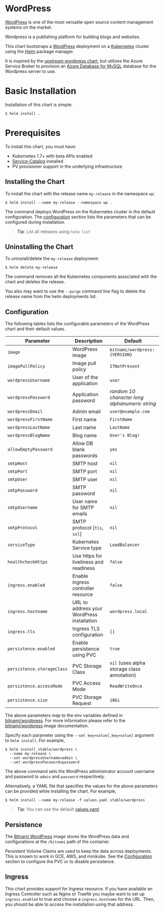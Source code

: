 # WordPress

[WordPress](https://wordpress.org/) is one of the most versatile open source 
content management systems on the market.

Wordpress is a publishing platform for building blogs and websites.

This chart bootstraps a 
[WordPress](https://github.com/bitnami/bitnami-docker-wordpress) deployment on 
a [Kubernetes](http://kubernetes.io) cluster using the [Helm](https://helm.sh)
 package manager.

It is inspired by the 
[upstream wordpress chart](https://github.com/kubernetes/charts/tree/master/stable/wordpress),
but utilizes the Azure Service Broker to provision an 
[Azure Database for MySQL](https://azure.microsoft.com/en-us/services/mysql/) 
database for the Wordpress server to use.

# Basic Installation

Installation of this chart is simple:

```console
$ helm install .
```

# Prerequisites

To install this chart, you must have:

- Kubernetes 1.7+ with beta APIs enabled
- [Service-Catalog](https://github.com/kubernetes-incubator/service-catalog) installed
- PV provisioner support in the underlying infrastructure

## Installing the Chart

To install the chart with the release name `my-release` in the namespace `wp`:

```console
$ helm install --name my-release --namespace wp .
```

The command deploys WordPress on the Kubernetes cluster in the default 
configuration. The [configuration](#configuration) section lists the parameters 
that can be configured during installation.

> **Tip**: List all releases using `helm list`

## Uninstalling the Chart

To uninstall/delete the `my-release` deployment:

```console
$ helm delete my-release
```

The command removes all the Kubernetes components associated with the chart and deletes the release.

You also may want to use the `--purge` command line flag to delete the release
name from the helm deployments list.

## Configuration

The following tables lists the configurable parameters of the WordPress chart and their default values.

| Parameter                            | Description                                | Default                                                    |
| -------------------------------      | -------------------------------            | ---------------------------------------------------------- |
| `image`                              | WordPress image                            | `bitnami/wordpress:{VERSION}`                              |
| `imagePullPolicy`                    | Image pull policy                          | `IfNotPresent`                                             |
| `wordpressUsername`                  | User of the application                    | `user`                                                     |
| `wordpressPassword`                  | Application password                       | _random 10 character long alphanumeric string_             |
| `wordpressEmail`                     | Admin email                                | `user@example.com`                                         |
| `wordpressFirstName`                 | First name                                 | `FirstName`                                                |
| `wordpressLastName`                  | Last name                                  | `LastName`                                                 |
| `wordpressBlogName`                  | Blog name                                  | `User's Blog!`                                             |
| `allowEmptyPassword`                 | Allow DB blank passwords                   | `yes`                                          |
| `smtpHost`                           | SMTP host                                  | `nil`                                                      |
| `smtpPort`                           | SMTP port                                  | `nil`                                                      |
| `smtpUser`                           | SMTP user                                  | `nil`                                                      |
| `smtpPassword`                       | SMTP password                              | `nil`                                                      |
| `smtpUsername`                       | User name for SMTP emails                  | `nil`                                                      |
| `smtpProtocol`                       | SMTP protocol [`tls`, `ssl`]               | `nil`                                                      |
| `serviceType`                        | Kubernetes Service type                    | `LoadBalancer`                                             |
| `healthcheckHttps`                   | Use https for liveliness and readiness     | `false`                                             |
| `ingress.enabled`                    | Enable ingress controller resource         | `false`                                                    |
| `ingress.hostname`                   | URL to address your WordPress installation | `wordpress.local`                                          |
| `ingress.tls`                        | Ingress TLS configuration                  | `[]`                                          |
| `persistence.enabled`                | Enable persistence using PVC               | `true`                                                     |
| `persistence.storageClass`           | PVC Storage Class                          | `nil` (uses alpha storage class annotation)                |
| `persistence.accessMode`             | PVC Access Mode                            | `ReadWriteOnce`                                            |
| `persistence.size`                   | PVC Storage Request                        | `10Gi`                                                      |                                              |

The above parameters map to the env variables defined in [bitnami/wordpress](http://github.com/bitnami/bitnami-docker-wordpress). For more information please refer to the [bitnami/wordpress](http://github.com/bitnami/bitnami-docker-wordpress) image documentation.

Specify each parameter using the `--set key=value[,key=value]` argument to `helm install`. For example,

```console
$ helm install stable/wordpress \
  --name my-release \
  --set wordpressUsername=admin \
  --set wordpressPassword=password  
```

The above command sets the WordPress administrator account username and password to `admin` and `password` respectively.

Alternatively, a YAML file that specifies the values for the above parameters can be provided while installing the chart. For example,

```console
$ helm install --name my-release -f values.yaml stable/wordpress
```

> **Tip**: You can use the default [values.yaml](values.yaml)

## Persistence

The [Bitnami WordPress](https://github.com/bitnami/bitnami-docker-wordpress) image stores the WordPress data and configurations at the `/bitnami` path of the container.

Persistent Volume Claims are used to keep the data across deployments. This is known to work in GCE, AWS, and minikube.
See the [Configuration](#configuration) section to configure the PVC or to disable persistence.

## Ingress

This chart provides support for Ingress resource. If you have available an Ingress Controller such as Nginx or Traefik you maybe want to set up `ingress.enabled` to true and choose a `ingress.hostname` for the URL. Then, you should be able to access the installation using that address.
